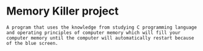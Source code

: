 # Memory Killer project

```A program that uses the knowledge from studying C programming language and operating principles of computer memory which will fill your computer memory until the computer will automatically restart because of the blue screen.```
